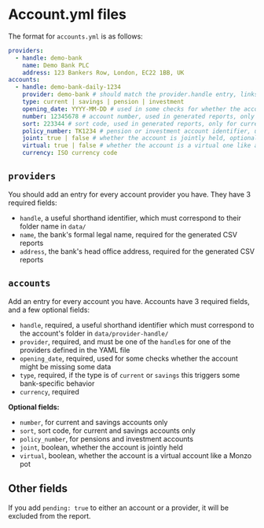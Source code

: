 # Account.yml files

The format for `accounts.yml` is as follows:

```yaml
providers:
  - handle: demo-bank 
    name: Demo Bank PLC
    address: 123 Bankers Row, London, EC22 1BB, UK
accounts:
  - handle: demo-bank-daily-1234
    provider: demo-bank # should match the provider.handle entry, links the two records
    type: current | savings | pension | investment
    opening_date: YYYY-MM-DD # used in some checks for whether the account might be missing data
    number: 12345678 # account number, used in generated reports, only for current or savings accounts
    sort: 223344 # sort code, used in generated reports, only for current or savings accounts
    policy_number: TK1234 # pension or investment account identifier, used in generated reports
    joint: true | false # whether the account is jointly held, optional
    virtual: true | false # whether the account is a virtual one like a Monzo pot, optional
    currency: ISO currency code
```

## `providers`

You should add an entry for every account provider you have. They have 3 required fields:

- `handle`, a useful shorthand identifier, which must correspond to their folder name in `data/`
- `name`, the bank's formal legal name, required for the generated CSV reports
- `address`, the bank's head office address, required for the generated CSV reports

## `accounts`

Add an entry for every account you have. Accounts have 3 required fields, and a few optional fields:

- `handle`, required, a useful shorthand identifier which must correspond to the account's folder in
  `data/provider-handle/`
- `provider`, required, and must be one of the `handle`s for one of the providers defined in the YAML file
- `opening_date`, required, used for some checks whether the account might be missing some data
- `type`, required, if the type is of `current` or `savings` this triggers some bank-specific behavior
- `currency`, required

**Optional fields:**

- `number`, for current and savings accounts only
- `sort`, sort code, for current and savings accounts only
- `policy_number`, for pensions and investment accounts
- `joint`, boolean, whether the account is jointly held
- `virtual`, boolean, whether the account is a virtual account like a Monzo pot

## Other fields

If you add `pending: true` to either an account or a provider, it will be excluded from the report.
